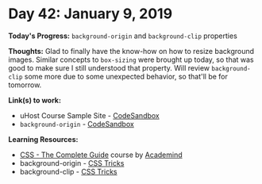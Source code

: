 # Day 42: January 9, 2019

**Today's Progress:** `background-origin` and `background-clip` properties

**Thoughts:** Glad to finally have the know-how on how to resize background images. Similar concepts to `box-sizing` were brought up today, so that was good to make sure I still understood that property. Will review `background-clip` some more due to some unexpected behavior, so that'll be for tomorrow.

**Link(s) to work:**
* uHost Course Sample Site - [CodeSandbox](https://codesandbox.io/embed/vm3qvyj283?view=preview)
* `background-origin` - [CodeSandbox](https://codesandbox.io/embed/xv6vq69nlz)

**Learning Resources:**
* [CSS - The Complete Guide](https://www.udemy.com/css-the-complete-guide-incl-flexbox-grid-sass/) course by [Academind](https://www.academind.com/)
* background-origin - [CSS Tricks](https://css-tricks.com/almanac/properties/b/background-origin/)
* background-clip - [CSS Tricks](https://css-tricks.com/almanac/properties/b/background-clip/)